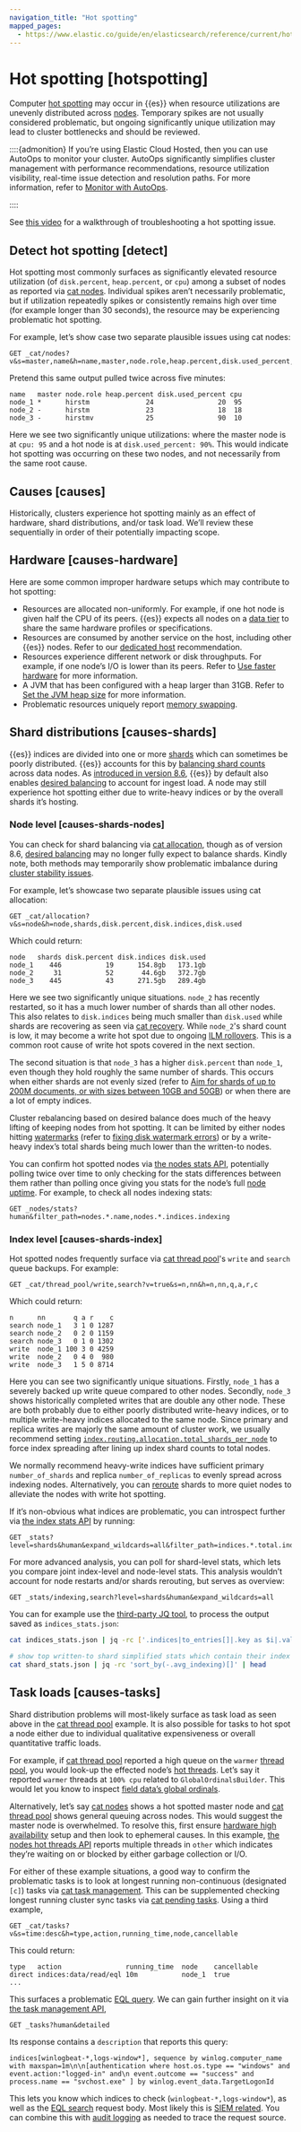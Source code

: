 ```yaml
---
navigation_title: "Hot spotting"
mapped_pages:
  - https://www.elastic.co/guide/en/elasticsearch/reference/current/hotspotting.html
---
```




# Hot spotting [hotspotting]


Computer [hot spotting](https://en.wikipedia.org/wiki/Hot_spot_(computer_programming)) may occur in {{es}} when resource utilizations are unevenly distributed across [nodes](https://www.elastic.co/guide/en/elasticsearch/reference/current/modules-node.html). Temporary spikes are not usually considered problematic, but ongoing significantly unique utilization may lead to cluster bottlenecks and should be reviewed.

::::{admonition}
If you’re using Elastic Cloud Hosted, then you can use AutoOps to monitor your cluster. AutoOps significantly simplifies cluster management with performance recommendations, resource utilization visibility, real-time issue detection and resolution paths. For more information, refer to [Monitor with AutoOps](https://www.elastic.co/guide/en/cloud/current/ec-autoops.html).

::::


See [this video](https://www.youtube.com/watch?v=Q5ODJ5nIKAM) for a walkthrough of troubleshooting a hot spotting issue.


## Detect hot spotting [detect]

Hot spotting most commonly surfaces as significantly elevated resource utilization (of `disk.percent`, `heap.percent`, or `cpu`) among a subset of nodes as reported via [cat nodes](https://www.elastic.co/guide/en/elasticsearch/reference/current/cat-nodes.html). Individual spikes aren’t necessarily problematic, but if utilization repeatedly spikes or consistently remains high over time (for example longer than 30 seconds), the resource may be experiencing problematic hot spotting.

For example, let’s show case two separate plausible issues using cat nodes:

```console
GET _cat/nodes?v&s=master,name&h=name,master,node.role,heap.percent,disk.used_percent,cpu
```

Pretend this same output pulled twice across five minutes:

```console-result
name   master node.role heap.percent disk.used_percent cpu
node_1 *      hirstm              24                20  95
node_2 -      hirstm              23                18  18
node_3 -      hirstmv             25                90  10
```

Here we see two significantly unique utilizations: where the master node is at `cpu: 95` and a hot node is at `disk.used_percent: 90%`. This would indicate hot spotting was occurring on these two nodes, and not necessarily from the same root cause.


## Causes [causes]

Historically, clusters experience hot spotting mainly as an effect of hardware, shard distributions, and/or task load. We’ll review these sequentially in order of their potentially impacting scope.


## Hardware [causes-hardware]

Here are some common improper hardware setups which may contribute to hot spotting:

* Resources are allocated non-uniformly. For example, if one hot node is given half the CPU of its peers. {{es}} expects all nodes on a [data tier](../../manage-data/lifecycle/data-tiers.md) to share the same hardware profiles or specifications.
* Resources are consumed by another service on the host, including other {{es}} nodes. Refer to our [dedicated host](../../deploy-manage/deploy/self-managed/deploy-cluster.md#dedicated-host) recommendation.
* Resources experience different network or disk throughputs. For example, if one node’s I/O is lower than its peers. Refer to [Use faster hardware](../../deploy-manage/production-guidance/optimize-performance/indexing-speed.md) for more information.
* A JVM that has been configured with a heap larger than 31GB. Refer to [Set the JVM heap size](https://www.elastic.co/guide/en/elasticsearch/reference/current/advanced-configuration.html#set-jvm-heap-size) for more information.
* Problematic resources uniquely report [memory swapping](../../deploy-manage/deploy/self-managed/setup-configuration-memory.md).


## Shard distributions [causes-shards]

{{es}} indices are divided into one or more [shards](https://en.wikipedia.org/wiki/Shard_(database_architecture)) which can sometimes be poorly distributed. {{es}} accounts for this by [balancing shard counts](https://www.elastic.co/guide/en/elasticsearch/reference/current/modules-cluster.html) across data nodes. As [introduced in version 8.6](https://www.elastic.co/blog/whats-new-elasticsearch-kibana-cloud-8-6-0), {{es}} by default also enables [desired balancing](https://www.elastic.co/guide/en/elasticsearch/reference/current/modules-cluster.html) to account for ingest load. A node may still experience hot spotting either due to write-heavy indices or by the overall shards it’s hosting.


### Node level [causes-shards-nodes]

You can check for shard balancing via [cat allocation](https://www.elastic.co/guide/en/elasticsearch/reference/current/cat-allocation.html), though as of version 8.6, [desired balancing](https://www.elastic.co/guide/en/elasticsearch/reference/current/modules-cluster.html) may no longer fully expect to balance shards. Kindly note, both methods may temporarily show problematic imbalance during [cluster stability issues](../../deploy-manage/distributed-architecture/discovery-cluster-formation/cluster-fault-detection.md).

For example, let’s showcase two separate plausible issues using cat allocation:

```console
GET _cat/allocation?v&s=node&h=node,shards,disk.percent,disk.indices,disk.used
```

Which could return:

```console-result
node   shards disk.percent disk.indices disk.used
node_1    446           19      154.8gb   173.1gb
node_2     31           52       44.6gb   372.7gb
node_3    445           43      271.5gb   289.4gb
```

Here we see two significantly unique situations. `node_2` has recently restarted, so it has a much lower number of shards than all other nodes. This also relates to `disk.indices` being much smaller than `disk.used` while shards are recovering as seen via [cat recovery](https://www.elastic.co/guide/en/elasticsearch/reference/current/cat-recovery.html). While `node_2`'s shard count is low, it may become a write hot spot due to ongoing [ILM rollovers](https://www.elastic.co/guide/en/elasticsearch/reference/current/ilm-rollover.html). This is a common root cause of write hot spots covered in the next section.

The second situation is that `node_3` has a higher `disk.percent` than `node_1`, even though they hold roughly the same number of shards. This occurs when either shards are not evenly sized (refer to [Aim for shards of up to 200M documents, or with sizes between 10GB and 50GB](../../deploy-manage/production-guidance/optimize-performance/size-shards.md#shard-size-recommendation)) or when there are a lot of empty indices.

Cluster rebalancing based on desired balance does much of the heavy lifting of keeping nodes from hot spotting. It can be limited by either nodes hitting [watermarks](https://www.elastic.co/guide/en/elasticsearch/reference/current/modules-cluster.html#disk-based-shard-allocation) (refer to [fixing disk watermark errors](fix-watermark-errors.md)) or by a write-heavy index’s total shards being much lower than the written-to nodes.

You can confirm hot spotted nodes via [the nodes stats API](https://www.elastic.co/guide/en/elasticsearch/reference/current/cluster-nodes-stats.html), potentially polling twice over time to only checking for the stats differences between them rather than polling once giving you stats for the node’s full [node uptime](https://www.elastic.co/guide/en/elasticsearch/reference/current/cluster-nodes-usage.html). For example, to check all nodes indexing stats:

```console
GET _nodes/stats?human&filter_path=nodes.*.name,nodes.*.indices.indexing
```


### Index level [causes-shards-index]

Hot spotted nodes frequently surface via [cat thread pool](https://www.elastic.co/guide/en/elasticsearch/reference/current/cat-thread-pool.html)'s `write` and `search` queue backups. For example:

```console
GET _cat/thread_pool/write,search?v=true&s=n,nn&h=n,nn,q,a,r,c
```

Which could return:

```console-result
n      nn       q a r    c
search node_1   3 1 0 1287
search node_2   0 2 0 1159
search node_3   0 1 0 1302
write  node_1 100 3 0 4259
write  node_2   0 4 0  980
write  node_3   1 5 0 8714
```

Here you can see two significantly unique situations. Firstly, `node_1` has a severely backed up write queue compared to other nodes. Secondly, `node_3` shows historically completed writes that are double any other node. These are both probably due to either poorly distributed write-heavy indices, or to multiple write-heavy indices allocated to the same node. Since primary and replica writes are majorly the same amount of cluster work, we usually recommend setting [`index.routing.allocation.total_shards_per_node`](https://www.elastic.co/guide/en/elasticsearch/reference/current/allocation-total-shards.html#total-shards-per-node) to force index spreading after lining up index shard counts to total nodes.

We normally recommend heavy-write indices have sufficient primary `number_of_shards` and replica `number_of_replicas` to evenly spread across indexing nodes. Alternatively, you can [reroute](https://www.elastic.co/guide/en/elasticsearch/reference/current/cluster-reroute.html) shards to more quiet nodes to alleviate the nodes with write hot spotting.

If it’s non-obvious what indices are problematic, you can introspect further via [the index stats API](https://www.elastic.co/guide/en/elasticsearch/reference/current/indices-stats.html) by running:

```console
GET _stats?level=shards&human&expand_wildcards=all&filter_path=indices.*.total.indexing.index_total
```

For more advanced analysis, you can poll for shard-level stats, which lets you compare joint index-level and node-level stats. This analysis wouldn’t account for node restarts and/or shards rerouting, but serves as overview:

```console
GET _stats/indexing,search?level=shards&human&expand_wildcards=all
```

You can for example use the [third-party JQ tool](https://stedolan.github.io/jq), to process the output saved as `indices_stats.json`:

```sh
cat indices_stats.json | jq -rc ['.indices|to_entries[]|.key as $i|.value.shards|to_entries[]|.key as $s|.value[]|{node:.routing.node[:4], index:$i, shard:$s, primary:.routing.primary, size:.store.size, total_indexing:.indexing.index_total, time_indexing:.indexing.index_time_in_millis, total_query:.search.query_total, time_query:.search.query_time_in_millis } | .+{ avg_indexing: (if .total_indexing>0 then (.time_indexing/.total_indexing|round) else 0 end), avg_search: (if .total_search>0 then (.time_search/.total_search|round) else 0 end) }'] > shard_stats.json

# show top written-to shard simplified stats which contain their index and node references
cat shard_stats.json | jq -rc 'sort_by(-.avg_indexing)[]' | head
```


## Task loads [causes-tasks]

Shard distribution problems will most-likely surface as task load as seen above in the [cat thread pool](https://www.elastic.co/guide/en/elasticsearch/reference/current/cat-thread-pool.html) example. It is also possible for tasks to hot spot a node either due to individual qualitative expensiveness or overall quantitative traffic loads.

For example, if [cat thread pool](https://www.elastic.co/guide/en/elasticsearch/reference/current/cat-thread-pool.html) reported a high queue on the `warmer` [thread pool](https://www.elastic.co/guide/en/elasticsearch/reference/current/modules-threadpool.html), you would look-up the effected node’s [hot threads](https://www.elastic.co/guide/en/elasticsearch/reference/current/cluster-nodes-hot-threads.html). Let’s say it reported `warmer` threads at `100% cpu` related to `GlobalOrdinalsBuilder`. This would let you know to inspect [field data’s global ordinals](https://www.elastic.co/guide/en/elasticsearch/reference/current/eager-global-ordinals.html).

Alternatively, let’s say [cat nodes](https://www.elastic.co/guide/en/elasticsearch/reference/current/cat-nodes.html) shows a hot spotted master node and [cat thread pool](https://www.elastic.co/guide/en/elasticsearch/reference/current/cat-thread-pool.html) shows general queuing across nodes. This would suggest the master node is overwhelmed. To resolve this, first ensure [hardware high availability](../../deploy-manage/production-guidance/availability-and-resilience/resilience-in-small-clusters.md) setup and then look to ephemeral causes. In this example, [the nodes hot threads API](https://www.elastic.co/guide/en/elasticsearch/reference/current/cluster-nodes-hot-threads.html) reports multiple threads in `other` which indicates they’re waiting on or blocked by either garbage collection or I/O.

For either of these example situations, a good way to confirm the problematic tasks is to look at longest running non-continuous (designated `[c]`) tasks via [cat task management](https://www.elastic.co/guide/en/elasticsearch/reference/current/cat-tasks.html). This can be supplemented checking longest running cluster sync tasks via [cat pending tasks](https://www.elastic.co/guide/en/elasticsearch/reference/current/cat-pending-tasks.html). Using a third example,

```console
GET _cat/tasks?v&s=time:desc&h=type,action,running_time,node,cancellable
```

This could return:

```console-result
type   action                running_time  node    cancellable
direct indices:data/read/eql 10m           node_1  true
...
```

This surfaces a problematic [EQL query](https://www.elastic.co/guide/en/elasticsearch/reference/current/eql-search-api.html). We can gain further insight on it via [the task management API](https://www.elastic.co/guide/en/elasticsearch/reference/current/tasks.html),

```console
GET _tasks?human&detailed
```

Its response contains a `description` that reports this query:

```eql
indices[winlogbeat-*,logs-window*], sequence by winlog.computer_name with maxspan=1m\n\n[authentication where host.os.type == "windows" and event.action:"logged-in" and\n event.outcome == "success" and process.name == "svchost.exe" ] by winlog.event_data.TargetLogonId
```

This lets you know which indices to check (`winlogbeat-*,logs-window*`), as well as the [EQL search](https://www.elastic.co/guide/en/elasticsearch/reference/current/eql-search-api.html) request body. Most likely this is [SIEM related](https://www.elastic.co/guide/en/security/current/es-overview.html). You can combine this with [audit logging](../../deploy-manage/monitor/logging-configuration/enabling-audit-logs.md) as needed to trace the request source.

